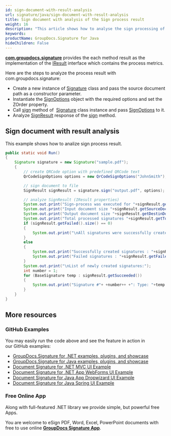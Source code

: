 ```yaml
---
id: sign-document-with-result-analysis
url: signature/java/sign-document-with-result-analysis
title: Sign document with analysis of the Sign process result
weight: 16
description: "This article shows how to analyse the sign processing of the document"
keywords: 
productName: GroupDocs.Signature for Java
hideChildren: False
---
```

[**com.groupdocs.signature**](https://products.groupdocs.com/signature/java) provides the each method result as the implementation of the [IResult](https://reference.groupdocs.com/signature/java/com.groupdocs.signature.domain/iresult/) interface which contains the process metrics.

Here are the steps to analyze the process result with com.groupdocs.signature:

* Create a new instance of [Signature](https://reference.groupdocs.com/signature/java/com.groupdocs.signature/signature/) class and pass the source document path as a constructor parameter.
* Instantiate the [SignOptions](https://reference.groupdocs.com/signature/java/com.groupdocs.signature.options.sign/signoptions/) object with the required options and set the ZOrder property.
* Call [sign](https://reference.groupdocs.com/signature/java/com.groupdocs.signature/signature/#sign-java.lang.String-com.groupdocs.signature.options.sign.SignOptions-) method of  [Signature](https://reference.groupdocs.com/signature/java/com.groupdocs.signature/signature/) class instance and pass [SignOptions](https://reference.groupdocs.com/signature/java/com.groupdocs.signature.options.sign/signoptions/) to it.
* Analyze [SignResult](https://reference.groupdocs.com/signature/java/com.groupdocs.signature.domain/signresult/) response of the [sign](https://reference.groupdocs.com/signature/java/com.groupdocs.signature/signature/#sign-java.lang.String-com.groupdocs.signature.options.sign.SignOptions-) method.


## Sign document with result analysis

This example shows how to analize sign process result.

```java
public static void Run()
{
    Signature signature = new Signature("sample.pdf");
    {
        // create QRCode option with predefined QRCode text
        QrCodeSignOptions options = new QrCodeSignOptions("JohnSmith");

        // sign document to file
        SignResult signResult = signature.sign("output.pdf", options);

        // analyze SignResult (IResult properties)
        System.out.print("Sign-process was executed for "+signResult.getProcessingTime()+" mls");
        System.out.print("Input document size "+signResult.getSourceDocumentSize()+" bytes");
        System.out.print("Output document size "+signResult.getDestinDocumentSize()+" bytes");
        System.out.print("Total processed signatures "+signResult.getTotalSignatures());
        if (signResult.getFailed().size() == 0)
        {
            System.out.print("\nAll signatures were successfully created!");
        }
        else
        {
            System.out.print("Successfully created signatures : "+signResult.getSucceeded().size());
            System.out.print("Failed signatures : "+signResult.getFailed().size());
        }
        System.out.print("\nList of newly created signatures:");
        int number = 1;
        for (BaseSignature temp : signResult.getSucceeded())
        {
            System.out.print("Signature #"+ +number++ +": Type: "+temp.getSignatureType()+" Id:"+temp.getSignatureId()+", Location: "+temp.getLeft()+"x"+temp.getTop()+". Size: "+temp.getWidth()+"x"+temp.getHeight());
        }
    }
}
```

## More resources

### GitHub Examples

You may easily run the code above and see the feature in action in our GitHub examples:

* [GroupDocs.Signature for .NET examples, plugins, and showcase](https://github.com/groupdocs-signature/GroupDocs.Signature-for-.NET)
* [GroupDocs.Signature for Java examples, plugins, and showcase](https://github.com/groupdocs-signature/GroupDocs.Signature-for-Java)
* [Document Signature for .NET MVC UI Example](https://github.com/groupdocs-signature/GroupDocs.Signature-for-.NET-MVC)
* [Document Signature for .NET App WebForms UI Example](https://github.com/groupdocs-signature/GroupDocs.Signature-for-.NET-WebForms)
* [Document Signature for Java App Dropwizard UI Example](https://github.com/groupdocs-signature/GroupDocs.Signature-for-Java-Dropwizard)
* [Document Signature for Java Spring UI Example](https://github.com/groupdocs-signature/GroupDocs.Signature-for-Java-Spring)

### Free Online App

Along with full-featured .NET library we provide simple, but powerful free Apps.

You are welcome to eSign PDF, Word, Excel, PowerPoint documents with free to use online **[GroupDocs Signature App](https://products.groupdocs.app/signature)**.

